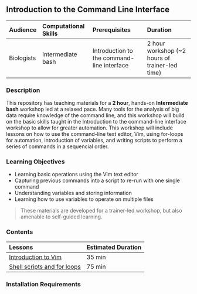 ## Introduction to the Command Line Interface

| Audience | Computational Skills | Prerequisites | Duration |
:----------|:----------|:----------|:----------|
| Biologists | Intermediate bash | Introduction to the command-line interface | 2 hour workshop (~2 hours of trainer-led time)|


### Description

This repository has teaching materials for a **2 hour**, hands-on **Intermediate bash** workshop led at a relaxed pace. Many tools for the analysis of big data require knowledge of the command line, and this workshop will build on the basic skills taught in the Introduction to the command-line interface workshop to allow for greater automation. This workshop will include lessons on how to use the command-line text editor, Vim, using for-loops for automation, introduction of variables, and writing scripts to perform a series of commands in a sequencial order. 

### Learning Objectives

* Learning basic operations using the Vim text editor
* Capturing previous commands into a script to re-run with one single command
* Understanding variables and storing information
* Learning how to use variables to operate on multiple files

> These materials are developed for a trainer-led workshop, but also amenable to self-guided learning.


### Contents

| Lessons            | Estimated Duration |
|:------------------------|:----------|
|[Introduction to Vim](https://hbctraining.github.io/Intro-to-Shell/lessons/03_vim.html) | 35 min |
|[Shell scripts and for loops](https://hbctraining.github.io/Intro-to-Shell/lessons/04_loops_and_scripts.html) | 75 min |

### Installation Requirements



